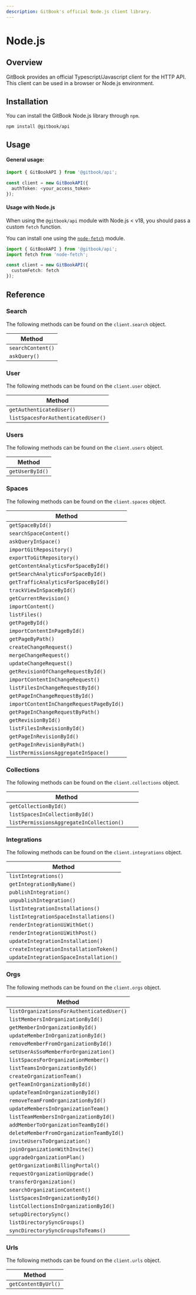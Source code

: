 ```yaml
---
description: GitBook's official Node.js client library.
---
```


# Node.js

## Overview

GitBook provides an official Typescript/Javascript client for the HTTP API. This client can be used in a browser or Node.js environment.

## Installation

You can install the GitBook Node.js library through `npm`.

```
npm install @gitbook/api
```

## Usage

#### General usage:

```typescript
import { GitBookAPI } from '@gitbook/api';

const client = new GitBookAPI({
  authToken: <your_access_token>
});
```

#### Usage with Node.js

When using the `@gitbook/api` module with Node.js < v18, you should pass a custom `fetch` function.

You can install one using the [`node-fetch`](https://github.com/node-fetch/node-fetch) module.

```typescript
import { GitBookAPI } from '@gitbook/api';
import fetch from 'node-fetch';

const client = new GitBookAPI({
  customFetch: fetch
});
```

## Reference

### Search

The following methods can be found on the `client.search` object.

| Method            |
| ----------------- |
| `searchContent()` |
| `askQuery()`      |

### User

The following methods can be found on the `client.user` object.

| Method                             |
| ---------------------------------- |
| `getAuthenticatedUser()`           |
| `listSpacesForAuthenticatedUser()` |

### Users

The following methods can be found on the `client.users` object.

| Method          |
| --------------- |
| `getUserById()` |

### Spaces

The following methods can be found on the `client.spaces` object.

| Method                                   |
| ---------------------------------------- |
| `getSpaceById()`                         |
| `searchSpaceContent()`                   |
| `askQueryInSpace()`                      |
| `importGitRepository()`                  |
| `exportToGitRepository()`                |
| `getContentAnalyticsForSpaceById()`      |
| `getSearchAnalyticsForSpaceById()`       |
| `getTrafficAnalyticsForSpaceById()`      |
| `trackViewInSpaceById()`                 |
| `getCurrentRevision()`                   |
| `importContent()`                        |
| `listFiles()`                            |
| `getPageById()`                          |
| `importContentInPageById()`              |
| `getPageByPath()`                        |
| `createChangeRequest()`                  |
| `mergeChangeRequest()`                   |
| `updateChangeRequest()`                  |
| `getRevisionOfChangeRequestById()`       |
| `importContentInChangeRequest()`         |
| `listFilesInChangeRequestById()`         |
| `getPageInChangeRequestById()`           |
| `importContentInChangeRequestPageById()` |
| `getPageInChangeRequestByPath()`         |
| `getRevisionById()`                      |
| `listFilesInRevisionById()`              |
| `getPageInRevisionById()`                |
| `getPageInRevisionByPath()`              |
| `listPermissionsAggregateInSpace()`      |

### Collections

The following methods can be found on the `client.collections` object.

| Method                                   |   |   |
| ---------------------------------------- | - | - |
| `getCollectionById()`                    |   |   |
| `listSpacesInCollectionById()`           |   |   |
| `listPermissionsAggregateInCollection()` |   |   |

### Integrations

The following methods can be found on the `client.integrations` object.

| Method                                 |
| -------------------------------------- |
| `listIntegrations()`                   |
| `getIntegrationByName()`               |
| `publishIntegration()`                 |
| `unpublishIntegration()`               |
| `listIntegrationInstallations()`       |
| `listIntegrationSpaceInstallations()`  |
| `renderIntegrationUiWithGet()`         |
| `renderIntegrationUiWithPost()`        |
| `updateIntegrationInstallation()`      |
| `createIntegrationInstallationToken()` |
| `updateIntegrationSpaceInstallation()` |

### Orgs

The following methods can be found on the `client.orgs` object.

| Method                                    |
| ----------------------------------------- |
| `listOrganizationsForAuthenticatedUser()` |
| `listMembersInOrganizationById()`         |
| `getMemberInOrganizationById()`           |
| `updateMemberInOrganizationById()`        |
| `removeMemberFromOrganizationById()`      |
| `setUserAsSsoMemberForOrganization()`     |
| `listSpacesForOrganizationMember()`       |
| `listTeamsInOrganizationById()`           |
| `createOrganizationTeam()`                |
| `getTeamInOrganizationById()`             |
| `updateTeamInOrganizationById()`          |
| `removeTeamFromOrganizationById()`        |
| `updateMembersInOrganizationTeam()`       |
| `listTeamMembersInOrganizationById()`     |
| `addMemberToOrganizationTeamById()`       |
| `deleteMemberFromOrganizationTeamById()`  |
| `inviteUsersToOrganization()`             |
| `joinOrganizationWithInvite()`            |
| `upgradeOrganizationPlan()`               |
| `getOrganizationBillingPortal()`          |
| `requestOrganizationUpgrade()`            |
| `transferOrganization()`                  |
| `searchOrganizationContent()`             |
| `listSpacesInOrganizationById()`          |
| `listCollectionsInOrganizationById()`     |
| `setupDirectorySync()`                    |
| `listDirectorySyncGroups()`               |
| `syncDirectorySyncGroupsToTeams()`        |

### Urls

The following methods can be found on the `client.urls` object.

| Method              |
| ------------------- |
| `getContentByUrl()` |
